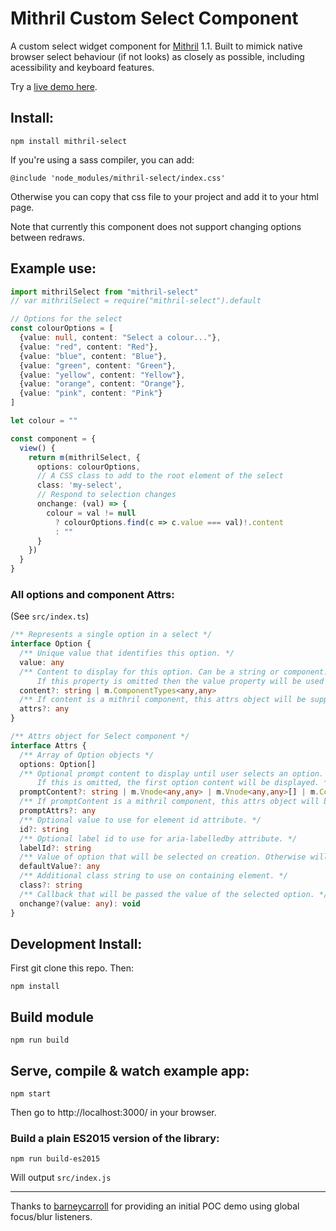 # Mithril Custom Select Component

A custom select widget component for [Mithril](https://mithril.js.org/) 1.1. Built to mimick native browser select behaviour (if not looks) as closely as possible, including acessibility and keyboard features.

Try a [live demo here](https://spacejack.github.io/mithril-select/).

## Install:

    npm install mithril-select

If you're using a sass compiler, you can add:

    @include 'node_modules/mithril-select/index.css'

Otherwise you can copy that css file to your project and add it to your html page.

Note that currently this component does not support changing options between redraws.

## Example use:

```typescript
import mithrilSelect from "mithril-select"
// var mithrilSelect = require("mithril-select").default

// Options for the select
const colourOptions = [
  {value: null, content: "Select a colour..."},
  {value: "red", content: "Red"},
  {value: "blue", content: "Blue"},
  {value: "green", content: "Green"},
  {value: "yellow", content: "Yellow"},
  {value: "orange", content: "Orange"},
  {value: "pink", content: "Pink"}
]

let colour = ""

const component = {
  view() {
    return m(mithrilSelect, {
      options: colourOptions,
      // A CSS class to add to the root element of the select
      class: 'my-select',
      // Respond to selection changes
      onchange: (val) => {
        colour = val != null
          ? colourOptions.find(c => c.value === val)!.content
          : ""
      }
    })
  }
}

```

### All options and component Attrs:

(See `src/index.ts`)

```typescript
/** Represents a single option in a select */
interface Option {
  /** Unique value that identifies this option. */
  value: any
  /** Content to display for this option. Can be a string or component.
      If this property is omitted then the value property will be used for display. */
  content?: string | m.ComponentTypes<any,any>
  /** If content is a mithril component, this attrs object will be supplied to it. */
  attrs?: any
}

/** Attrs object for Select component */
interface Attrs {
  /** Array of Option objects */
  options: Option[]
  /** Optional prompt content to display until user selects an option.
      If this is omitted, the first option content will be displayed. */
  promptContent?: string | m.Vnode<any,any> | m.Vnode<any,any>[] | m.ComponentTypes<any,any>
  /** If promptContent is a mithril component, this attrs object will be supplied to it. */
  promptAttrs?: any
  /** Optional value to use for element id attribute. */
  id?: string
  /** Optional label id to use for aria-labelledby attribute. */
  labelId?: string
  /** Value of option that will be selected on creation. Otherwise will be 1st option. */
  defaultValue?: any
  /** Additional class string to use on containing element. */
  class?: string
  /** Callback that will be passed the value of the selected option. */
  onchange?(value: any): void
}
```

## Development Install:

First git clone this repo. Then:

    npm install

## Build module

    npm run build

## Serve, compile & watch example app:

    npm start

Then go to http://localhost:3000/ in your browser.

### Build a plain ES2015 version of the library:

    npm run build-es2015

Will output `src/index.js`

---

Thanks to [barneycarroll](https://github.com/barneycarroll) for providing an initial POC demo using global focus/blur listeners.
